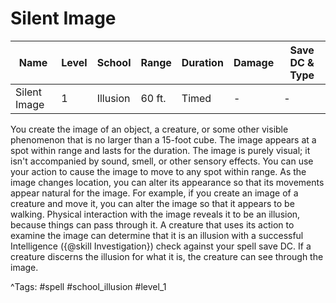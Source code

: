 # Silent Image

| Name | Level | School | Range | Duration | Damage | Save DC & Type |
|------|-------|--------|-------|----------|--------|----------------|
| Silent Image | 1 | Illusion | 60 ft. | Timed | - | - |

You create the image of an object, a creature, or some other visible phenomenon that is no larger than a 15-foot cube. The image appears at a spot within range and lasts for the duration. The image is purely visual; it isn't accompanied by sound, smell, or other sensory effects. You can use your action to cause the image to move to any spot within range. As the image changes location, you can alter its appearance so that its movements appear natural for the image. For example, if you create an image of a creature and move it, you can alter the image so that it appears to be walking. Physical interaction with the image reveals it to be an illusion, because things can pass through it. A creature that uses its action to examine the image can determine that it is an illusion with a successful Intelligence ({@skill Investigation}) check against your spell save DC. If a creature discerns the illusion for what it is, the creature can see through the image.

^Tags: #spell #school_illusion #level_1